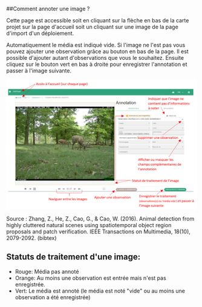 ##Comment annoter une image ?

Cette page est accessible soit en cliquant sur la flèche en bas de la carte projet sur la page d'accueil soit un cliquant sur une image de la page d'import d'un déploiement.

Automatiquement le média est indiqué vide. Si l'image ne l'est pas vous pouvez ajouter une observation grâce au bouton en bas de la page. Il est possible d'ajouter autant d'observations que vous le souhaitez.
Ensuite cliquez sur le bouton vert en bas à droite pour enregistrer l'annotation et passer à l'image suivante.

![annotation](../assets/annotation.png)

Source : Zhang, Z., He, Z., Cao, G., & Cao, W. (2016). Animal detection from highly cluttered natural scenes using spatiotemporal object region proposals and patch verification. IEEE Transactions on Multimedia, 18(10), 2079-2092. (bibtex)

## Statuts de traitement d'une image:

- Rouge: Média pas annoté <br>
- Orange: Au moins une observation est entrée mais n'est pas enregistrée.
- Vert: Le média est annoté (le média est noté "vide" ou au moins une observation a été enregistrée)
